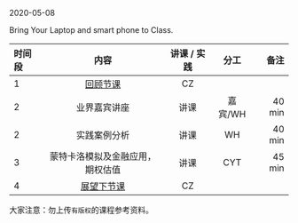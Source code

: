  

2020-05-08

Bring Your Laptop and smart phone to Class. 


|  时间段  |  内容    | 讲课 / 实践     |  分工  |备注       |
| :---    |   :----:    |   :----:    |    :----:    |       ---: |
|    1    | [回顾节课](../WW12/WW12-Plan.md)    |  CZ   |        |        |
|    2    |  业界嘉宾讲座     |  讲课 |      嘉宾/WH      |   40 min    |
|    2    |  实践案例分析     |  讲课 |      WH      |   40 min    |
|    3    |  蒙特卡洛模拟及金融应用，期权估值     |    讲课     |    CYT    |   45 min  |
|    4    | [展望下节课](WW14/WW14-Plan.md)     |  CZ   |      |        |



大家注意：勿上传``有版权``的课程参考资料。
